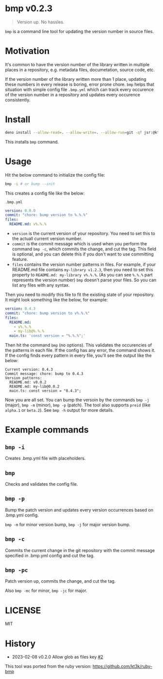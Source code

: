# bmp v0.2.3

> Version up. No hassles.

`bmp` is a command line tool for updating the version number in source files.

# Motivation

It's common to have the version number of the library written in multiple places
in a repository, e.g. metadata files, documetation, source code, etc.

If the version number of the library written more than 1 place, updating these
numbers in every release is boring, error prone chore. `bmp` helps that
situation with simple config file `.bmp.yml` which can track every occurence of
the version number in a repository and updates every occurence consistently.

# Install

```sh
deno install --allow-read=. --allow-write=. --allow-run=git -qf jsr:@kt3k/bmp@0.2.3
```

This installs `bmp` command.

# Usage

Hit the below command to initialize the config file:

```sh
bmp -i # or bump --init
```

This creates a config file like the below:

`.bmp.yml`

```yaml
version: 0.0.0
commit: "chore: bump version to %.%.%"
files:
  README.md: v%.%.%
```

- `version` is the current version of your repository. You need to set this to
  the actuall current version number.
- `commit` is the commit message which is used when you perform the command
  `bmp -c`, which commits the change, and cut the tag. This field is optional,
  and you can delete this if you don't want to use committing feature.
- `files` contains the version number patterns in files. For example, if your
  README.md file contains `my-library v1.2.3`, then you need to set this
  property to `README.md: my-library v%.%.%`. (As you can see `%.%.%` part
  represents the version number) `bmp` doesn't parse your files. So you can list
  any files with any syntax.

Then you need to modify this file to fit the existing state of your repository.
It might look something like the below, for example:

```yaml
version: 0.4.3
commit: "chore: bump version to v%.%.%"
files:
  README.md:
    - v%.%.%
    - my-lib@%.%.%
  main.ts: 'const version = "%.%.%";'
```

Then hit the command `bmp` (no options). This validates the occurencies of the
patterns in each file. If the config has any error, the command shows it. If the
config finds every pattern in every file, you'll see the output like the below:

```
Current version: 0.4.3
Commit message: chore: bump to 0.4.3
Version patterns:
  README.md: v0.0.2
  README.md: my-lib@0.0.2
  main.ts: const version = "0.4.3";
```

Now you are all set. You can bump the versoin by the commands `bmp -j` (major),
`bmp -m` (minor), `bmp -p` (patch). The tool also supports `preid` (like
`alpha.1` or `beta.2`). See `bmp -h` output for more details.

# Example commands

## `bmp -i`

Creates .bmp.yml file with placeholders.

## `bmp`

Checks and validates the config file.

## `bmp -p`

Bump the patch version and updates every version occurrences based on .bmp.yml
config.

`bmp -m` for minor version bump, `bmp -j` for major version bump.

## `bmp -c`

Commits the current change in the git repository with the commit message
specified in .bmp.yml config and cut the tag.

## `bmp -pc`

Patch version up, commits the change, and cut the tag.

Also `bmp -mc` for minor, `bmp -jc` for major.

# LICENSE

MIT

# History

- 2023-02-08 v0.2.0 Allow glob as files key
  [#2](https://github.com/kt3k/bmp/pull/2)

This tool was ported from the ruby version: https://github.com/kt3k/ruby-bmp
